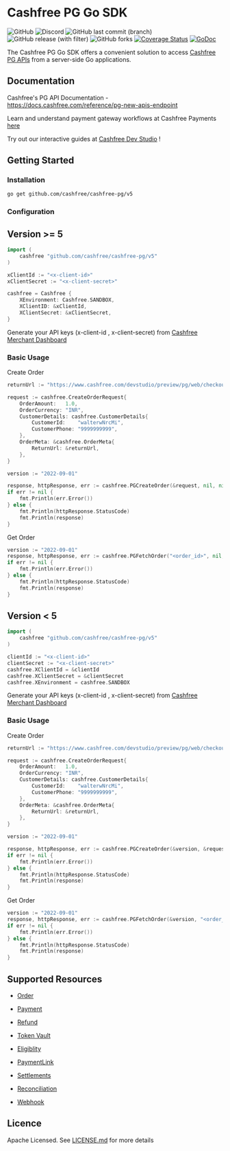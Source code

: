 # Cashfree PG Go SDK
![GitHub](https://img.shields.io/github/license/cashfree/cashfree-pg) ![Discord](https://img.shields.io/discord/931125665669972018?label=discord) ![GitHub last commit (branch)](https://img.shields.io/github/last-commit/cashfree/cashfree-pg/main) ![GitHub release (with filter)](https://img.shields.io/github/v/release/cashfree/cashfree-pg?label=latest) ![GitHub forks](https://img.shields.io/github/forks/cashfree/cashfree-pg) [![Coverage Status](https://coveralls.io/repos/github/cashfree/cashfree-pg/badge.svg?branch=main)](https://coveralls.io/github/cashfree/cashfree-pg?branch=main) [![GoDoc](https://godoc.org/github.com/cashfree/cashfree-pg/v4?status.svg)](https://godoc.org/github.com/cashfree/cashfree-pg/v4)

The Cashfree PG Go SDK offers a convenient solution to access [Cashfree PG APIs](https://docs.cashfree.com/reference/pg-new-apis-endpoint) from a server-side Go  applications. 



## Documentation

Cashfree's PG API Documentation - https://docs.cashfree.com/reference/pg-new-apis-endpoint

Learn and understand payment gateway workflows at Cashfree Payments [here](https://docs.cashfree.com/docs/payment-gateway)

Try out our interactive guides at [Cashfree Dev Studio](https://www.cashfree.com/devstudio) !

## Getting Started

### Installation
```bash
go get github.com/cashfree/cashfree-pg/v5
```
### Configuration

## Version >= 5

```go 
import (
    cashfree "github.com/cashfree/cashfree-pg/v5"
)

xClientId := "<x-client-id>"
xClientSecret := "<x-client-secret>"

cashfree = Cashfree {
	XEnvironment: Cashfree.SANDBOX,
	XClientID: &xClientId,
	XClientSecret: &xClientSecret,
}
```
Generate your API keys (x-client-id , x-client-secret) from [Cashfree Merchant Dashboard](https://merchant.cashfree.com/merchants/login)

### Basic Usage
Create Order
```go
returnUrl := "https://www.cashfree.com/devstudio/preview/pg/web/checkout?order_id={order_id}"

request := cashfree.CreateOrderRequest{
	OrderAmount:   1.0,
	OrderCurrency: "INR",
	CustomerDetails: cashfree.CustomerDetails{
		CustomerId:    "walterwNrcMi",
		CustomerPhone: "9999999999",
	},
	OrderMeta: &cashfree.OrderMeta{
		ReturnUrl: &returnUrl,
	},
}

version := "2022-09-01"

response, httpResponse, err := cashfree.PGCreateOrder(&request, nil, nil, nil)
if err != nil {
	fmt.Println(err.Error())
} else {
	fmt.Println(httpResponse.StatusCode)
	fmt.Println(response)
}
```

Get Order
```go
version := "2022-09-01"
response, httpResponse, err := cashfree.PGFetchOrder("<order_id>", nil, nil, nil)
if err != nil {
	fmt.Println(err.Error())
} else {
	fmt.Println(httpResponse.StatusCode)
	fmt.Println(response)
}
```

## Version < 5

```go 
import (
    cashfree "github.com/cashfree/cashfree-pg/v5"
)

clientId := "<x-client-id>"
clientSecret := "<x-client-secret>"
cashfree.XClientId = &clientId
cashfree.XClientSecret = &clientSecret
cashfree.XEnvironment = cashfree.SANDBOX
```

Generate your API keys (x-client-id , x-client-secret) from [Cashfree Merchant Dashboard](https://merchant.cashfree.com/merchants/login)

### Basic Usage
Create Order
```go
returnUrl := "https://www.cashfree.com/devstudio/preview/pg/web/checkout?order_id={order_id}"

request := cashfree.CreateOrderRequest{
	OrderAmount:   1.0,
	OrderCurrency: "INR",
	CustomerDetails: cashfree.CustomerDetails{
		CustomerId:    "walterwNrcMi",
		CustomerPhone: "9999999999",
	},
	OrderMeta: &cashfree.OrderMeta{
		ReturnUrl: &returnUrl,
	},
}

version := "2022-09-01"

response, httpResponse, err := cashfree.PGCreateOrder(&version, &request, nil, nil, nil)
if err != nil {
	fmt.Println(err.Error())
} else {
	fmt.Println(httpResponse.StatusCode)
	fmt.Println(response)
}
```

Get Order
```go
version := "2022-09-01"
response, httpResponse, err := cashfree.PGFetchOrder(&version, "<order_id>", nil, nil, nil)
if err != nil {
	fmt.Println(err.Error())
} else {
	fmt.Println(httpResponse.StatusCode)
	fmt.Println(response)
}
```

## Supported Resources

- [Order](docs/Orders.md)

- [Payment](docs/Payments.md)

- [Refund](docs/Refunds.md)

- [Token Vault](docs/TokenVault.md)

- [Eligiblity](docs/Eligibility.md)

- [PaymentLink](docs/PaymentLink.md)

- [Settlements](docs/Settlements.md)

- [Reconciliation](docs/Reconciliation.md)

- [Webhook](docs/Webhook.md)

## Licence

Apache Licensed. See [LICENSE.md](LICENSE.md) for more details
